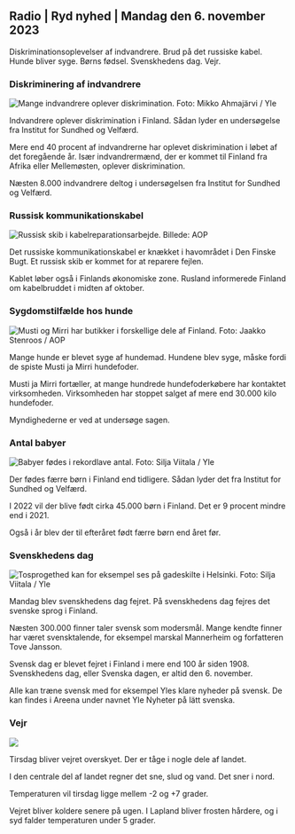 ## Radio \| Ryd nyhed \| Mandag den 6. november 2023

Diskriminationsoplevelser af indvandrere. Brud på det russiske kabel. Hunde bliver syge. Børns fødsel. Svenskhedens dag. Vejr.

### Diskriminering af indvandrere

![Mange indvandrere oplever diskrimination. Foto: Mikko Ahmajärvi / Yle](https://images.cdn.yle.fi/image/upload/c_crop,h_2485,w_4419,x_0,y_114/ar_1.7777777777777777,c_fill,g_faces,h_1_670,h_670,wd_670.q_auto:eco/f_auto/fl_lossy/v1698074800/39-115894164df61298ec3e)

Indvandrere oplever diskrimination i Finland. Sådan lyder en undersøgelse fra Institut for Sundhed og Velfærd.

Mere end 40 procent af indvandrerne har oplevet diskrimination i løbet af det foregående år. Især indvandrermænd, der er kommet til Finland fra Afrika eller Mellemøsten, oplever diskrimination.

Næsten 8.000 indvandrere deltog i undersøgelsen fra Institut for Sundhed og Velfærd.

### Russisk kommunikationskabel

![Russisk skib i kabelreparationsarbejde. Billede: AOP](https://images.cdn.yle.fi/image/upload/c_crop,h_3283,w_5838,x_0,y_380/ar_1.77777777777777777,c_fill,g_faces,h_675,w_pr_1.co//f_auto/fl_lossy/v1699268142/39-11962776548c5acae94c)

Det russiske kommunikationskabel er knækket i havområdet i Den Finske Bugt. Et russisk skib er kommet for at reparere fejlen.

Kablet løber også i Finlands økonomiske zone. Rusland informerede Finland om kabelbruddet i midten af oktober.

### Sygdomstilfælde hos hunde

![Musti og Mirri har butikker i forskellige dele af Finland. Foto: Jaakko Stenroos / AOP](https://images.cdn.yle.fi/image/upload/c_crop,h_2746,w_4883,x_0,y_452/ar_1.7777777777777777,c_fill,g_faces,h_620,.0dp,h_620,.0dpq_auto:eco/f_auto/fl_lossy/v1699194714/39-11960056547a6fe024cd)

Mange hunde er blevet syge af hundemad. Hundene blev syge, måske fordi de spiste Musti ja Mirri hundefoder.

Musti ja Mirri fortæller, at mange hundrede hundefoderkøbere har kontaktet virksomheden. Virksomheden har stoppet salget af mere end 30.000 kilo hundefoder.

Myndighederne er ved at undersøge sagen.

### Antal babyer

![Babyer fødes i rekordlave antal. Foto: Silja Viitala / Yle](https://images.cdn.yle.fi/image/upload/c_crop,h_2812,w_5000,x_0,y_233/ar_1.7777777777777777,c_fill,g_faces,h_6275,0dpr.q_auto:eco/f_auto/fl_lossy/v1697805617/39-1189261653274b0907f5)

Der fødes færre børn i Finland end tidligere. Sådan lyder det fra Institut for Sundhed og Velfærd.

I 2022 vil der blive født cirka 45.000 børn i Finland. Det er 9 procent mindre end i 2021.

Også i år blev der til efteråret født færre børn end året før.

### Svenskhedens dag

![Tosprogethed kan for eksempel ses på gadeskilte i Helsinki. Foto: Silja Viitala / Yle](https://images.cdn.yle.fi/image/upload/c_crop,h_2813,w_5000,x_0,y_0/ar_1.7777777777777777,c_fill,g_faces,h_675,w.pr/0_prq_auto:eco/f_auto/fl_lossy/v1615970514/39-7850546051bda715b05)

Mandag blev svenskhedens dag fejret. På svenskhedens dag fejres det svenske sprog i Finland.

Næsten 300.000 finner taler svensk som modersmål. Mange kendte finner har været svensktalende, for eksempel marskal Mannerheim og forfatteren Tove Jansson.

Svensk dag er blevet fejret i Finland i mere end 100 år siden 1908. Svenskhedens dag, eller Svenska dagen, er altid den 6. november.

Alle kan træne svensk med for eksempel Yles klare nyheder på svensk. De kan findes i Areena under navnet Yle Nyheter på lätt svenska.

### Vejr

![](https://images.cdn.yle.fi/image/upload/c_crop,h_1080,w_1919,x_0,y_0/ar_1.77777777777777777,c_fill,g_faces,h_675,w_1200:e/qrf_auto/fl_lossy/v1699290254/39-119671665491c7602c1a)

Tirsdag bliver vejret overskyet. Der er tåge i nogle dele af landet.

I den centrale del af landet regner det sne, slud og vand. Det sner i nord.

Temperaturen vil tirsdag ligge mellem -2 og +7 grader.

Vejret bliver koldere senere på ugen. I Lapland bliver frosten hårdere, og i syd falder temperaturen under 5 grader.